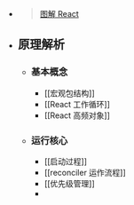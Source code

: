 - > [图解 React](https://7km.top/)
- ## 原理解析
	- ### 基本概念
		- [[宏观包结构]]
		- [[React 工作循环]]
		- [[React 高频对象]]
	- ### 运行核心
		- [[启动过程]]
		- [[reconciler 运作流程]]
		- [[优先级管理]]
		-